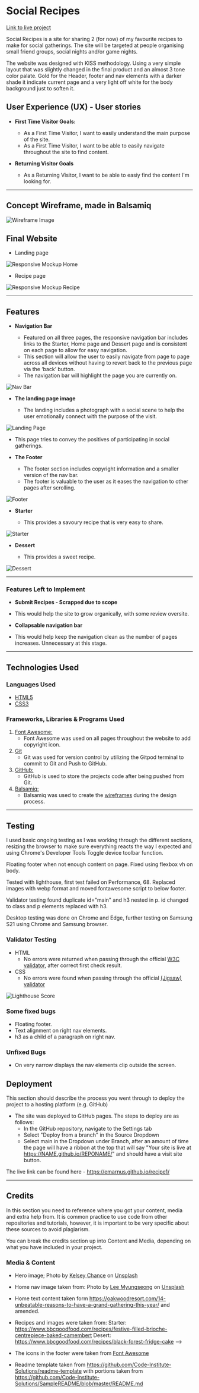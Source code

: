 # Social Recipes

[Link to live project](https://emarnus.github.io/recipe1/)


Social Recipes is a site for sharing 2 (for now) of my favourite recipes to make for social gatherings. The site will be targeted at people organising small friend groups, social nights and/or game nights.

The website was designed with KISS methodology. Using a very simple layout that was slightly changed in the final product and an almost 3 tone color palate. Gold for the Header, footer and nav elements with a darker shade it indicate current page and a very light off white for the body background just to soften it.


## User Experience (UX) - User stories

- __First Time Visitor Goals:__

  - As a First Time Visitor, I want to easily understand the main purpose of the site. 
  - As a First Time Visitor, I want to be able to easily navigate throughout the site to find content.


- __Returning Visitor Goals__

  - As a Returning Visitor, I want to be able to easiy find the content I'm looking for.

--------

## Concept Wireframe, made in Balsamiq

![Wireframe Image](/documentation/assets/images/Recipe%201%20pg1.png)

## Final Website

- Landing page

![Responsive Mockup Home](/documentation/assets/images/home%20example.PNG)

- Recipe page

![Responsive Mockup Recipe](/documentation/assets/images/recipe%20example.PNG)

----------

## Features

- __Navigation Bar__

  - Featured on all three pages, the responsive navigation bar includes links to the Starter, Home page and Dessert page and is consistent on each page to allow for easy navigation.
  - This section will allow the user to easily navigate from page to page across all devices without having to revert back to the previous page via the ‘back’ button.
  - The navigation bar will highlight the page you are currently on.

![Nav Bar](/documentation/assets/images/nav.PNG)

- __The landing page image__

  - The landing includes a photograph with a social scene to help the user emotionally connect with the purpose of the visit.


![Landing Page](/documentation/assets/images/landing%20page.PNG)

  - This page tries to convey the positives of participating in social gatherings.


- __The Footer__

  - The footer section includes copyright information and a smaller version of the nav bar.
  - The footer is valuable to the user as it eases the navigation to other pages after scrolling.

![Footer](/documentation/assets/images/footer.PNG)

- __Starter__

  - This provides a savoury recipe that is very easy to share.

![Starter](/documentation/assets/images/starter.PNG)

- __Dessert__

  - This provides a sweet recipe.

![Dessert](/documentation/assets/images/dessert.PNG)

----------

### Features Left to Implement

- __Submit Recipes - Scrapped due to scope__
- This would help the site to grow organically, with some review oversite.

- __Collapsable navigation bar__
- This would help keep the navigation clean as the number of pages increases. Unnecessary at this stage. 

----------
## Technologies Used

### Languages Used

-   [HTML5](https://en.wikipedia.org/wiki/HTML5)
-   [CSS3](https://en.wikipedia.org/wiki/Cascading_Style_Sheets)

### Frameworks, Libraries & Programs Used

1. [Font Awesome:](https://fontawesome.com/)
    - Font Awesome was used on all pages throughout the website to add copyright icon.
1. [Git](https://git-scm.com/)
    - Git was used for version control by utilizing the Gitpod terminal to commit to Git and Push to GitHub.
1. [GitHub:](https://github.com/)
    - GitHub is used to store the projects code after being pushed from Git.
1. [Balsamiq:](https://balsamiq.com/)
    - Balsamiq was used to create the [wireframes](https://github.com/) during the design process.



-----------

## Testing

I used basic ongoing testing as I was working through the different sections, resizing the browser to make sure everything reacts the way I expected and using Chrome's Developer Tools Toggle device toolbar function. 

Floating footer when not enough content on page. Fixed using flexbox vh on body.

Tested with lighthouse, first test failed on Performance, 68. Replaced images with webp format and moved fontawesome script to below footer.

Validator testing found duplicate id="main" and h3 nested in p. id changed to class and p elements replaced with h3.

Desktop testing was done on Chrome and Edge, further testing on Samsung S21 using Chrome and Samsung browser.

### Validator Testing

- HTML
  - No errors were returned when passing through the official [W3C validator](https://validator.w3.org/nu/?doc=https%3A%2F%2Femarnus.github.io%2Frecipe1%2Findex.html), after correct first check result.
- CSS
  - No errors were found when passing through the official [(Jigsaw) validator](https://jigsaw.w3.org/css-validator/validator?uri=https%3A%2F%2Femarnus.github.io%2Frecipe1%2Findex.html&profile=css3svg&usermedium=all&warning=1&vextwarning=&lang=en)


![Lighthouse Score](/documentation/assets/images/Lighthouse.PNG)

### Some fixed bugs

- Floating footer.
- Text alignment on right nav elements.
- h3 as a child of a paragraph on right nav.

### Unfixed Bugs

- On very narrow displays the nav elements clip outside the screen.

## Deployment

This section should describe the process you went through to deploy the project to a hosting platform (e.g. GitHub)

- The site was deployed to GitHub pages. The steps to deploy are as follows:
  - In the GitHub repository, navigate to the Settings tab
  - Select "Deploy from a branch" in the Source Dropdown
  - Select main in the Dropdown under Branch, after an amount of time the page will have a ribbon at the top that will say "Your site is live at https://NAME.github.io/REPONAME/" and should have a visit site button.

The live link can be found here - https://emarnus.github.io/recipe1/

-------------

## Credits

In this section you need to reference where you got your content, media and extra help from. It is common practice to use code from other repositories and tutorials, however, it is important to be very specific about these sources to avoid plagiarism.

You can break the credits section up into Content and Media, depending on what you have included in your project.

### Media & Content

- Hero image; Photo by <a href="https://unsplash.com/@kchance8?utm_source=unsplash&utm_medium=referral&utm_content=creditCopyText">Kelsey Chance</a> on <a href="https://unsplash.com/photos/BB4GbHiU1KY?utm_source=unsplash&utm_medium=referral&utm_content=creditCopyText">Unsplash</a>

- Home nav image taken from: Photo by <a href="https://unsplash.com/ja/@yvonnemorgun?utm_source=unsplash&utm_medium=referral&utm_content=creditCopyText">Lee Myungseong</a> on <a href="https://unsplash.com/photos/y1XXWct5rBo?utm_source=unsplash&utm_medium=referral&utm_content=creditCopyText">Unsplash</a>
  
- Home text content taken form https://oakwoodresort.com/14-unbeatable-reasons-to-have-a-grand-gathering-this-year/ and amended.

- Recipes and images were taken from:
Starter: https://www.bbcgoodfood.com/recipes/festive-filled-brioche-centrepiece-baked-camembert
Desert: https://www.bbcgoodfood.com/recipes/black-forest-fridge-cake -->

- The icons in the footer were taken from [Font Awesome](https://fontawesome.com/)

- Readme template taken from https://github.com/Code-Institute-Solutions/readme-template with portions taken from https://github.com/Code-Institute-Solutions/SampleREADME/blob/master/README.md

<!-- Delete this section when done.

Congratulations on completing your Readme, you have made another big stride in the direction of being a developer!

## Other General Project Advice

Below you will find a couple of extra tips that may be helpful when completing your project. Remember that each of these projects will become part of your final portfolio so it’s important to allow enough time to showcase your best work!

- One of the most basic elements of keeping a healthy commit history is with the commit message. When getting started with your project, read through [this article](https://chris.beams.io/posts/git-commit/) by Chris Beams on How to Write  a Git Commit Message
  - Make sure to keep the messages in the imperative mood

- When naming the files in your project directory, make sure to consider meaningful naming of files, point to specific names and sections of content.
  - For example, instead of naming an image used ‘image1.png’ consider naming it ‘landing_page_img.png’. This will ensure that there are clear file paths kept.

- Do some extra research on good and bad coding practices, there are a handful of useful articles to read, consider reviewing the following list when getting started:
  - [Writing Your Best Code](https://learn.shayhowe.com/html-css/writing-your-best-code/)
  - [HTML & CSS Coding Best Practices](https://medium.com/@inceptiondj.info/html-css-coding-best-practice-fadb9870a00f)
  - [Google HTML/CSS Style Guide](https://google.github.io/styleguide/htmlcssguide.html#General)

Getting started with your Portfolio Projects can be daunting, planning your project can make it a lot easier to tackle, take small steps to reach the final outcome and enjoy the process! -->